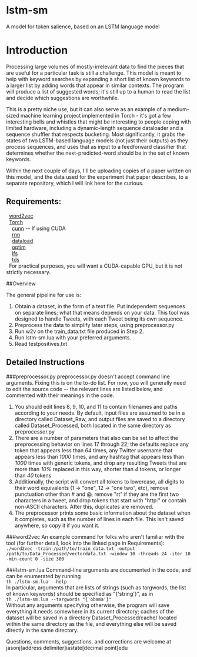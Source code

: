# lstm-sm
A model for token salience, based on an LSTM language model

# Introduction

Processing large volumes of mostly-irrelevant data to find the pieces that are useful for a particular task is still a challenge. This model is meant to help with keyword searches by expanding a short list of known keywords to a larger list by adding words that appear in similar contexts. The program will produce a list of suggested words; it's still up to a human to read the list and decide which suggestions are worthwhile.

This is a pretty niche use, but it can also serve as an example of a medium-sized machine learning project implemented in Torch - it's got a few interesting bells and whistles that might be interesting to people coping with limited hardware, including a dynamic-length sequence dataloader and a sequence shuffler that respects bucketing. Most significantly, it grabs the states of two LSTM-based language models (not just their outputs) as they process sequences, and uses that as input to a feedforward classifier that determines whether the next-predicted-word should be in the set of known keywords.

Within the next couple of days, I'll be uploading copies of a paper written on this model, and the data used for the experiment that paper describes, to a separate repository, which I will link here for the curious.

## Requirements:
&nbsp;&nbsp;[word2vec](https://github.com/dav/word2vec)  
&nbsp;&nbsp;[Torch](http://torch.ch/)  
&nbsp;&nbsp;&nbsp;&nbsp;[cunn](https://github.com/torch/cunn) -- If using CUDA  
&nbsp;&nbsp;&nbsp;&nbsp;[rnn](https://github.com/Element-Research/rnn)  
&nbsp;&nbsp;&nbsp;&nbsp;[dataload](https://github.com/Element-Research/dataload)  
&nbsp;&nbsp;&nbsp;&nbsp;[optim](https://github.com/torch/optim)  
&nbsp;&nbsp;&nbsp;&nbsp;[lfs](https://keplerproject.github.io/luafilesystem/)  
&nbsp;&nbsp;&nbsp;&nbsp;[tds](https://github.com/torch/tds)  
&nbsp;&nbsp;For practical purposes, you will want a CUDA-capable GPU, but it is not strictly necessary.

##Overview

The general pipeline for use is:

1. Obtain a dataset, in the form of a text file. Put independent sequences on separate lines; what that means depends on your data. This tool was designed to handle Tweets, with each Tweet being its own sequence.
2. Preprocess the data to simplify later steps, using preprocessor.py
3. Run w2v on the train_data.txt file produced in Step 2. 
4. Run lstm-sm.lua with your preferred arguments.
5. Read testpositives.txt

## Detailed Instructions

###preprocessor.py
preprocessor.py doesn't accept command line arguments. Fixing this is on the to-do list. For now, you will generally need to edit the source code -- the relevant lines are listed below, and commented with their meanings in the code.

1. You should edit lines 8, 9, 10, and 11 to contain filenames and paths according to your needs. By default, input files are assumed to be in a directory called Dataset_Raw, and output files are saved to a directory called Dataset_Processed, both located in the same directory as preprocessor.py
2. There are a number of parameters that also can be set to affect the preprocessing behavior on lines 17 through 22; the defaults replace 
   any token that appears less than *64* times, 
   any Twitter username that appears less than *1000* times, and
   any hashtag that appears less than *1000* times
  with generic tokens, and drop any resulting Tweets that are 
   more than *10%* replaced in this way, 
   shorter than *4* tokens, or 
   longer than *40* tokens
3. Additionally, the script will convert all tokens to lowercase, all digits to their word equivalents (1 -> "one", 12 -> "one two", etc), remove punctuation other than # and @, remove "rt" if they are the first two characters in a tweet, and drop tokens that start with "http:" or contain non-ASCII characters. After this, duplicates are removed.
4. The preprocessor prints some basic information about the dataset when it completes, such as the number of lines in each file. This isn't saved anywhere, so copy it if you want it.
    
###word2vec
An example command for folks who aren't familiar with the tool (for further detail, look into the linked page in Requirements):  
`./word2vec -train /path/to/train_data.txt -output /path/to/Data_Processed/vectordata.txt -window 10 -threads 24 -iter 10 -min-count 0 -size 300`

###lstm-sm.lua
Command-line arguments are documented in the code, and can be enumerated by running  
`th ./lstm-sm.lua --help`  
In particular, arguments that are lists of strings (such as targwords, the list of known keywords) should be specified as "{'string'}", as in  
`th ./lstm-sm.lua --targwords "{'obama'}"`  
Without any arguments specifying otherwise, the program will save everything it needs somewhere in its current directory; caches of the dataset will be saved in a directory Dataset_Processed/cache/ located within the same directory as the file, and everything else will be saved directly in the same directory.

Questions, comments, suggestions, and corrections are welcome at jasonj[address delimiter]iastate[decimal point]edu

